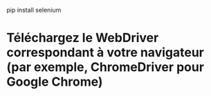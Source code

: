 pip install selenium
# Téléchargez le WebDriver correspondant à votre navigateur (par exemple, ChromeDriver pour Google Chrome)

